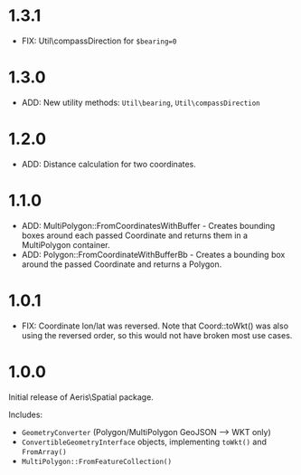 # 1.3.1

* FIX: Util\compassDirection for `$bearing=0`

# 1.3.0

* ADD: New utility methods: `Util\bearing`, `Util\compassDirection`


# 1.2.0

* ADD: Distance calculation for two coordinates.

# 1.1.0

* ADD: MultiPolygon::FromCoordinatesWithBuffer - Creates bounding boxes around each passed Coordinate and returns them
       in a MultiPolygon container.
* ADD: Polygon::FromCoordinateWithBufferBb - Creates a bounding box around the passed Coordinate and returns a Polygon.

# 1.0.1

* FIX: Coordinate lon/lat was reversed. 
       Note that Coord::toWkt() was also using the
       reversed order, so this would not have broken
       most use cases.

# 1.0.0

Initial release of Aeris\Spatial package.

Includes:

* `GeometryConverter` (Polygon/MultiPolygon GeoJSON --> WKT only)
* `ConvertibleGeometryInterface` objects, implementing `toWkt()` and `FromArray()`
* `MultiPolygon::FromFeatureCollection()`